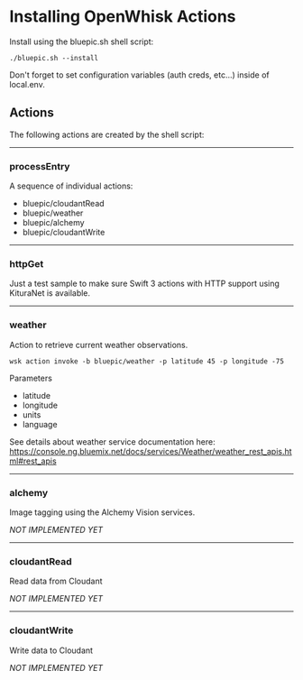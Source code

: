 # Installing OpenWhisk Actions

Install using the bluepic.sh shell script:

```./bluepic.sh --install``` 

Don't forget to set configuration variables (auth creds, etc...) inside of local.env.

## Actions

The following actions are created by the shell script:

---
### processEntry

A sequence of individual actions: 
* bluepic/cloudantRead
* bluepic/weather
* bluepic/alchemy
* bluepic/cloudantWrite

---

### httpGet

Just a test sample to make sure Swift 3 actions with HTTP support using KituraNet is available.


---
### weather 

Action to retrieve current weather observations.  

```wsk action invoke -b bluepic/weather -p latitude 45 -p longitude -75```

Parameters

* latitude
* longitude
* units
* language

See details about weather service documentation here: https://console.ng.bluemix.net/docs/services/Weather/weather_rest_apis.html#rest_apis 

---
### alchemy

Image tagging using the Alchemy Vision services. 

*NOT IMPLEMENTED YET*

---
### cloudantRead

Read data from Cloudant

*NOT IMPLEMENTED YET*

---
### cloudantWrite

Write data to Cloudant

*NOT IMPLEMENTED YET*